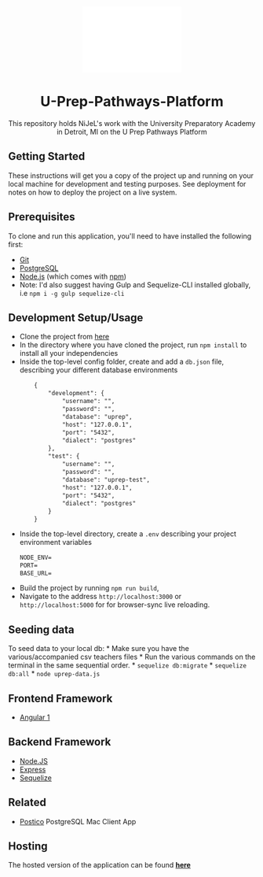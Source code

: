 <div style='text-align:center'>
    <img alt='Uprep Logo' src='public/assets/uprep-logo.svg'>
</div>

<h1 align='center'>
     U-Prep-Pathways-Platform
</h1>
<p align='center'>
    This repository holds NiJeL's work with the University Preparatory Academy in Detroit, MI on the U Prep Pathways Platform
</p>


## Getting Started
These instructions will get you a copy of the project up and running on your local machine for development and testing purposes. See deployment for notes on how to deploy the project on a live system.

## Prerequisites
To clone and run this application, you'll need to have installed the following first:
* [Git](https://git-scm.com)
* [PostgreSQL](https://www.postgresql.org/download/) 
* [Node.js](https://nodejs.org/en/download/) (which comes with [npm](http://npmjs.com)) 
* Note: I'd also suggest having Gulp and Sequelize-CLI installed globally, i.e `npm i -g gulp sequelize-cli`

  
## Development Setup/Usage
* Clone the project from [here](https://github.com/NiJeLorg/U-Prep-Pathways-Platform.git)
* In the directory where you have cloned the project, run `npm install` to install all your independencies
* Inside the top-level config folder, create and add a `db.json` file, describing your different database environments
    ```
        {
            "development": {
                "username": "",
                "password": "",
                "database": "uprep",
                "host": "127.0.0.1",
                "port": "5432",
                "dialect": "postgres"
            },
            "test": {
                "username": "",
                "password": "",
                "database": "uprep-test",
                "host": "127.0.0.1",
                "port": "5432",
                "dialect": "postgres"
            }
        }
    ```
* Inside the top-level directory, create a `.env` describing your project environment variables
    ```
    NODE_ENV=
    PORT=
    BASE_URL=
    ```
* Build the project by running `npm run build`,
* Navigate to the address `http://localhost:3000` or `http://localhost:5000` for for browser-sync live reloading.

## Seeding data
To seed data to your local db:
    * Make sure you have the various/accompanied csv teachers files
    * Run the various commands on the terminal in the same sequential order.
        * `sequelize db:migrate`
        * `sequelize db:all`
        * `node uprep-data.js`
  

## Frontend Framework
- [Angular 1](https://angularjs.org/)

## Backend Framework
- [Node.JS](https://nodejs.org/en/)
- [Express](https://expressjs.com/en/starter/installing.html)
- [Sequelize](http://docs.sequelizejs.com/)

## Related
- [Postico](https://eggerapps.at/postico/) PostgreSQL Mac Client App

## Hosting
The hosted version of the application can be found [**here**](https://uprep-platform.herokuapp.com)



